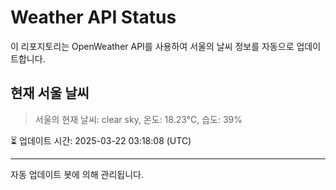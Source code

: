 
# Weather API Status

이 리포지토리는 OpenWeather API를 사용하여 서울의 날씨 정보를 자동으로 업데이트합니다.

## 현재 서울 날씨
> 서울의 현재 날씨: clear sky, 온도: 18.23°C, 습도: 39%

⏳ 업데이트 시간: 2025-03-22 03:18:08 (UTC)

---
자동 업데이트 봇에 의해 관리됩니다.
